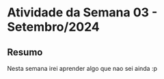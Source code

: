 # Atividade da Semana 03 - Setembro/2024

## Resumo

Nesta semana irei aprender algo que nao sei ainda :p